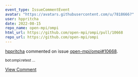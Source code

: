 ```yaml
---
event_type: IssueCommentEvent
avatar: "https://avatars.githubusercontent.com/u/7818666?"
user: hppritcha
date: 2022-08-15
repo_name: open-mpi/ompi
html_url: https://github.com/open-mpi/ompi/pull/10668
repo_url: https://github.com/open-mpi/ompi
---
```


<a href='https://github.com/hppritcha' target='_blank'>hppritcha</a> commented on issue <a href='https://github.com/open-mpi/ompi/pull/10668' target='_blank'>open-mpi/ompi#10668</a>.

<small>bot:ompi:retest...</small>

<a href='https://github.com/open-mpi/ompi/pull/10668' target='_blank'>View Comment</a>